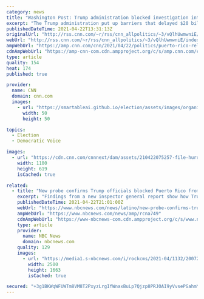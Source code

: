 ```yaml
---
category: news
title: "Washington Post: Trump administration blocked investigation into delayed relief to Puerto Rico for 2017 hurricane"
excerpt: "The Trump administration put up barriers that delayed $20 billion in hurricane relief aid to Puerto Rico and blocked an investigation into the delayed funds, The Washington Post reported Thursday, citing a 46-page inspector general report.\n    \n"
publishedDateTime: 2021-04-22T13:31:13Z
originalUrl: "http://rss.cnn.com/~r/rss/cnn_allpolitics/~3/vQlhUwmwniE/index.html"
webUrl: "http://rss.cnn.com/~r/rss/cnn_allpolitics/~3/vQlhUwmwniE/index.html"
ampWebUrl: "https://amp.cnn.com/cnn/2021/04/22/politics/puerto-rico-relief-investigation-washington-post/index.html"
cdnAmpWebUrl: "https://amp-cnn-com.cdn.ampproject.org/c/s/amp.cnn.com/cnn/2021/04/22/politics/puerto-rico-relief-investigation-washington-post/index.html"
type: article
quality: 154
heat: 174
published: true

provider:
  name: CNN
  domain: cnn.com
  images:
    - url: "https://smartableai.github.io/election/assets/images/organizations/cnn.com-50x50.jpg"
      width: 50
      height: 50

topics:
  - Election
  - Democratic Voice

images:
  - url: "https://cdn.cnn.com/cnnnext/dam/assets/210422075257-file-hurricane-maria-puerto-rico-2017-super-tease.jpg"
    width: 1100
    height: 619
    isCached: true

related:
  - title: "New probe confirms Trump officials blocked Puerto Rico from receiving hurricane aid"
    excerpt: "Findings from a new inspector general report show how Trump officials blocked hurricane aid for Puerto Rico and obstructed a probe looking into the withholdings."
    publishedDateTime: 2021-04-22T21:01:00Z
    webUrl: "https://www.nbcnews.com/news/latino/new-probe-confirms-trump-officials-blocked-puerto-rico-receiving-hurri-rcna749"
    ampWebUrl: "https://www.nbcnews.com/news/amp/rcna749"
    cdnAmpWebUrl: "https://www-nbcnews-com.cdn.ampproject.org/c/s/www.nbcnews.com/news/amp/rcna749"
    type: article
    provider:
      name: NBC News
      domain: nbcnews.com
    quality: 129
    images:
      - url: "https://media1.s-nbcnews.com/i/rockcms/2021-04/1132/200724-puerto-rico-ew-323p-053a09_a69b88d4a153c119ebf9b4c21caa3521643fa016.jpg"
        width: 2500
        height: 1663
        isCached: true

secured: "+3g1BKWqWFUWTm8VM8T2PxyzLrgIfWnaxBuLp7Qjzp8PRJOAI9yVvsePGahmYifjJj41u/QApyGdIY7IRpzNfdPSiyFeLqxSLDqqR3NwI5jj0PCibd/LPS5J5Rar38lnCstCuowJxM38ErnwdYQbwF7rdgakwi2yFa8jRkArsvP1eWCAQSiuPA7agYzC/U+cAoCqrNPtK4t/DuV0a4Je5NWrV+d7hFRDj6fVn4YL7E1gV3K5dEV/eqRs+t2rGWdTDgVcOGaWr1TDxG8n9po1Ojpor+b4nrFnvN3LFE/g3GQ2O9lKQjyvPM3arfQNRn+gbymMOddk9ZO/L/rnNf+CZrZCX746fa/MmYD9lz5jQTo=;2e3EUbgKaLavEIgnqaoy5w=="
---
```


